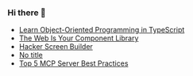 ### Hi there 👋

<!-- daily.dev BOOKMARKS:START -->
- [Learn Object-Oriented Programming in TypeScript](https://app.daily.dev/posts/GYh9tELoJ?utm_source=rss&utm_medium=bookmarks&utm_campaign=PnGboN99PhXCxFrWGGg2C)
- [The Web Is Your Component Library](https://app.daily.dev/posts/7b73MtaBD?utm_source=rss&utm_medium=bookmarks&utm_campaign=PnGboN99PhXCxFrWGGg2C)
- [Hacker Screen Builder](https://app.daily.dev/posts/7nlc9WfsU?utm_source=rss&utm_medium=bookmarks&utm_campaign=PnGboN99PhXCxFrWGGg2C)
- [No title](https://app.daily.dev/posts/wrZOUzxxO?utm_source=rss&utm_medium=bookmarks&utm_campaign=PnGboN99PhXCxFrWGGg2C)
- [Top 5 MCP Server Best Practices](https://app.daily.dev/posts/vxxUiPxQ9?utm_source=rss&utm_medium=bookmarks&utm_campaign=PnGboN99PhXCxFrWGGg2C)
<!-- daily.dev BOOKMARKS:END -->

<!--
**dinesh4monto/dinesh4monto** is a ✨ _special_ ✨ repository because its `README.md` (this file) appears on your GitHub profile.

Here are some ideas to get you started:

- 🔭 I’m currently working on ...
- 🌱 I’m currently learning ...
- 👯 I’m looking to collaborate on ...
- 🤔 I’m looking for help with ...
- 💬 Ask me about ...
- 📫 How to reach me: ...
- 😄 Pronouns: ...
- ⚡ Fun fact: ...
-->
